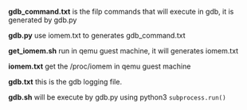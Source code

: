 **gdb_command.txt** is the filp commands that will execute in gdb, it is generated by gdb.py

**gdb.py** use iomem.txt to generates gdb_command.txt

**get_iomem.sh** run in qemu guest machine, it will generates iomem.txt

**iomem.txt** get the /proc/iomem in qemu guest machine

**gdb.txt** this is the gdb logging file.

**gdb.sh** will be execute by gdb.py using python3 `subprocess.run()`
